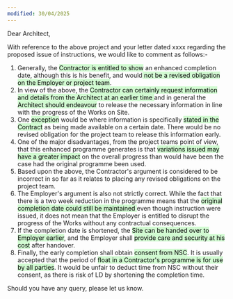 ```yaml
---
modified: 30/04/2025
---
```


Dear Architect,

With reference to the above project and your letter dated xxxx regarding the proposed issue of instructions, we would like to comment as follows:-

1. Generally, the <mark style="background: #BBFABBA6;">Contractor is entitled to show</mark> an enhanced completion date, although this is his benefit, and would<mark style="background: #BBFABBA6;"> not be a revised obligation on the Employer or project team</mark>.
2. In view of the above, the <mark style="background: #BBFABBA6;">Contractor can certainly request information and details from the Architect at an earlier time </mark>and in general the <mark style="background: #BBFABBA6;">Architect should endeavour</mark> to release the necessary information in line with the progress of the Works on Site. 
3. One <mark style="background: #BBFABBA6;">exception</mark> would be where information is specifically <mark style="background: #BBFABBA6;">stated in the Contract</mark> as being made available on a certain date. There would be no revised obligation for the project team to release this information early.
4. One of the major disadvantages, from the project teams point of view, that this enhanced programme generates is that <mark style="background: #BBFABBA6;">variations issued may have a greater impact</mark> on the overall progress than would have been the case had the original programme been used. 
5. Based upon the above, the Contractor's argument is considered to be incorrect in so far as it relates to placing any revised obligations on the project team.
6. The Employer's argument is also not strictly correct. While the fact that there is a two week reduction in the programme means that the <mark style="background: #BBFABBA6;">original completion date could still be maintained </mark>even though instruction were issued, it does not mean that the Employer is entitled to disrupt the progress of the Works without any contractual consequences.
7. If the completion date is shortened, the <mark style="background: #BBFABBA6;">Site can be handed over to Employer earlier</mark>, and the Employer shall <mark style="background: #BBFABBA6;">provide care and security at his cost</mark> after handover. 
8. Finally, the early completion shall obtain <mark style="background: #BBFABBA6;">consent from NSC</mark>. It is usually accepted that the period of <mark style="background: #BBFABBA6;">float in a Contractor's programme is for use by all parties</mark>. It would be unfair to deduct time from NSC without their consent, as there is risk of LD by shortening the completion time.  

Should you have any query, please let us know.